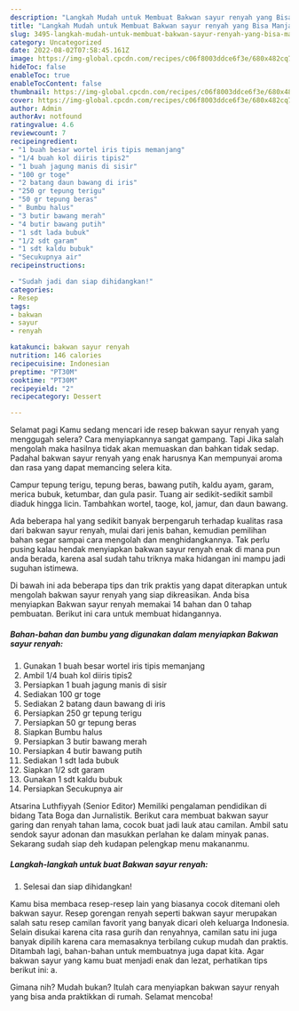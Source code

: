 ```yaml
---
description: "Langkah Mudah untuk Membuat Bakwan sayur renyah yang Bisa Manjain Lidah, Buat Buka Puasa Bisa Manjain Lidah"
title: "Langkah Mudah untuk Membuat Bakwan sayur renyah yang Bisa Manjain Lidah, Buat Buka Puasa Bisa Manjain Lidah"
slug: 3495-langkah-mudah-untuk-membuat-bakwan-sayur-renyah-yang-bisa-manjain-lidah-buat-buka-puasa-bisa-manjain-lidah
category: Uncategorized
date: 2022-08-02T07:58:45.161Z
image: https://img-global.cpcdn.com/recipes/c06f8003ddce6f3e/680x482cq70/bakwan-sayur-renyah-foto-resep-utama.jpg
hideToc: false
enableToc: true
enableTocContent: false
thumbnail: https://img-global.cpcdn.com/recipes/c06f8003ddce6f3e/680x482cq70/bakwan-sayur-renyah-foto-resep-utama.jpg
cover: https://img-global.cpcdn.com/recipes/c06f8003ddce6f3e/680x482cq70/bakwan-sayur-renyah-foto-resep-utama.jpg
author: Admin
authorAv: notfound
ratingvalue: 4.6
reviewcount: 7
recipeingredient:
- "1 buah besar wortel iris tipis memanjang"
- "1/4 buah kol diiris tipis2"
- "1 buah jagung manis di sisir"
- "100 gr toge"
- "2 batang daun bawang di iris"
- "250 gr tepung terigu"
- "50 gr tepung beras"
- " Bumbu halus"
- "3 butir bawang merah"
- "4 butir bawang putih"
- "1 sdt lada bubuk"
- "1/2 sdt garam"
- "1 sdt kaldu bubuk"
- "Secukupnya air"
recipeinstructions:

- "Sudah jadi dan siap dihidangkan!"
categories:
- Resep
tags:
- bakwan
- sayur
- renyah

katakunci: bakwan sayur renyah 
nutrition: 146 calories
recipecuisine: Indonesian
preptime: "PT30M"
cooktime: "PT30M"
recipeyield: "2"
recipecategory: Dessert

---
```



Selamat pagi Kamu sedang mencari ide resep bakwan sayur renyah yang menggugah selera? Cara menyiapkannya sangat gampang. Tapi Jika salah mengolah maka hasilnya tidak akan memuaskan dan bahkan tidak sedap. Padahal bakwan sayur renyah yang enak harusnya Kan mempunyai aroma dan rasa yang dapat memancing selera kita.


Campur tepung terigu, tepung beras, bawang putih, kaldu ayam, garam, merica bubuk, ketumbar, dan gula pasir. Tuang air sedikit-sedikit sambil diaduk hingga licin. Tambahkan wortel, taoge, kol, jamur, dan daun bawang.

Ada beberapa hal yang sedikit banyak berpengaruh terhadap kualitas rasa dari bakwan sayur renyah, mulai dari jenis bahan, kemudian pemilihan bahan segar sampai cara mengolah dan menghidangkannya. Tak perlu pusing kalau hendak menyiapkan bakwan sayur renyah enak di mana pun anda berada, karena asal sudah tahu triknya maka hidangan ini mampu jadi suguhan istimewa.


Di bawah ini ada beberapa tips dan trik praktis yang dapat diterapkan untuk mengolah bakwan sayur renyah yang siap dikreasikan. Anda bisa menyiapkan Bakwan sayur renyah memakai 14 bahan dan 0 tahap pembuatan. Berikut ini cara untuk membuat hidangannya.

<!--inarticleads1-->

##### Bahan-bahan dan bumbu yang digunakan dalam menyiapkan Bakwan sayur renyah:

1. Gunakan 1 buah besar wortel iris tipis memanjang
1. Ambil 1/4 buah kol diiris tipis2
1. Persiapkan 1 buah jagung manis di sisir
1. Sediakan 100 gr toge
1. Sediakan 2 batang daun bawang di iris
1. Persiapkan 250 gr tepung terigu
1. Persiapkan 50 gr tepung beras
1. Siapkan  Bumbu halus
1. Persiapkan 3 butir bawang merah
1. Persiapkan 4 butir bawang putih
1. Sediakan 1 sdt lada bubuk
1. Siapkan 1/2 sdt garam
1. Gunakan 1 sdt kaldu bubuk
1. Persiapkan Secukupnya air


Atsarina Luthfiyyah (Senior Editor) Memiliki pengalaman pendidikan di bidang Tata Boga dan Jurnalistik. Berikut cara membuat bakwan sayur garing dan renyah tahan lama, cocok buat jadi lauk atau camilan. Ambil satu sendok sayur adonan dan masukkan perlahan ke dalam minyak panas. Sekarang sudah siap deh kudapan pelengkap menu makananmu. 

<!--inarticleads2-->

##### Langkah-langkah untuk buat Bakwan sayur renyah:


1. Selesai dan siap dihidangkan!

Kamu bisa membaca resep-resep lain yang biasanya cocok ditemani oleh bakwan sayur. Resep gorengan renyah seperti bakwan sayur merupakan salah satu resep camilan favorit yang banyak dicari oleh keluarga Indonesia. Selain disukai karena cita rasa gurih dan renyahnya, camilan satu ini juga banyak dipilih karena cara memasaknya terbilang cukup mudah dan praktis. Ditambah lagi, bahan-bahan untuk membuatnya juga dapat kita. Agar bakwan sayur yang kamu buat menjadi enak dan lezat, perhatikan tips berikut ini: a. 

Gimana nih? Mudah bukan? Itulah cara menyiapkan bakwan sayur renyah yang bisa anda praktikkan di rumah. Selamat mencoba!
